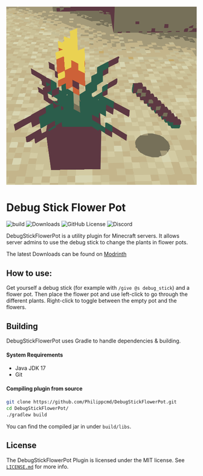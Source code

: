 ![](https://raw.githubusercontent.com/Philippcmd/DebugStickFlowerPot/refs/heads/master/icon.svg "Banner")
# Debug Stick Flower Pot

![build](https://img.shields.io/github/actions/workflow/status/PhilippCMD/DebugStickFlowerPot/.github%2Fworkflows%2Fgradle.yml)
![Downloads](https://img.shields.io/modrinth/dt/cBLgUjKK)
![GitHub License](https://img.shields.io/github/license/PhilippCMD/DebugStickFlowerPot?link=https%3A%2F%2Fgithub.com%2FPhilippcmd%2FDebugStickFlowerPot%3Ftab%3DMIT-1-ov-file)
![Discord](https://img.shields.io/discord/1221168987585642586?style=flat&logo=discord&label=discord)


DebugStickFlowerPot is a utility plugin for Minecraft servers. It allows server admins to use the debug stick to change the plants in flower pots.

The latest Downloads can be found on [Modrinth](https://modrinth.com/plugin/debug-stick-flower-pot/versions) 

## How to use:

Get yourself a debug stick (for example with `/give @s debug_stick`) and a flower pot. Then place the flower pot and use left-click to go through the different plants. Right-click to toggle between the empty pot and the flowers. 



## Building
DebugStickFlowerPot uses Gradle to handle dependencies & building.

#### System Requirements
* Java JDK 17 
* Git

#### Compiling plugin from source
```sh
git clone https://github.com/Philippcmd/DebugStickFlowerPot.git
cd DebugStickFlowerPot/
./gradlew build
```

You can find the compiled jar in under `build/libs`.


## License
The DebugStickFlowerPot Plugin is licensed under the MIT license. See [`LICENSE.md`](https://github.com/Philippcmd/DebugStickFlowerPot/blob/master/LICENSE.md) for more info.
